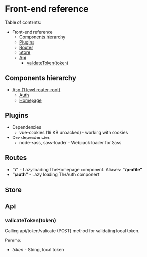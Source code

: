 # Front-end reference

Table of contents:

- [Front-end reference](#front-end-reference)
  - [Components hierarchy](#components-hierarchy)
  - [Plugins](#plugins)
  - [Routes](#routes)
  - [Store](#store)
  - [Api](#api)
    - [validateToken(token)](#validatetokentoken)

## Components hierarchy

- [App (1 level router, root)](components/app.md)
  - [Auth](components/auth.md)
  - [Homepage](components/homepage.md)

## Plugins

- Dependencies
  - vue-cookies (16 KB unpacked) - working with cookies
- Dev dependencies
  - node-sass, sass-loader - Webpack loader for Sass

## Routes

- **"/"** - Lazy loading TheHomepage component. Aliases: **"/profile"**
- **"/auth"** - Lazy loading TheAuth component

## Store

## Api

### validateToken(token)

Calling api/token/validate (POST) method for validating local token.

Params:

- _token_ - String, local token
